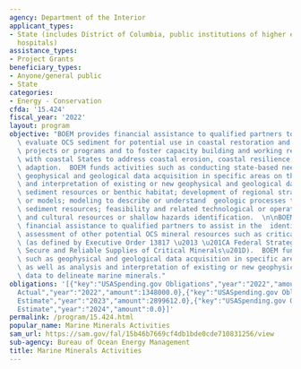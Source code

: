 ```yaml
---
agency: Department of the Interior
applicant_types:
- State (includes District of Columbia, public institutions of higher education and
  hospitals)
assistance_types:
- Project Grants
beneficiary_types:
- Anyone/general public
- State
categories:
- Energy - Conservation
cfda: '15.424'
fiscal_year: '2022'
layout: program
objective: "BOEM provides financial assistance to qualified partners to identify and\
  \ evaluate OCS sediment for potential use in coastal restoration and beach nourishment\
  \ projects or programs and to foster capacity building and working relationships\
  \ with coastal States to address coastal erosion, coastal resilience, and climate\
  \ adaption.  BOEM funds activities such as conducting state-based needs assessments;\
  \ geophysical and geological data acquisition in specific areas on the OCS; analysis\
  \ and interpretation of existing or new geophysical and geological data to delineate\
  \ sediment resources or benthic habitat; development of regional stratigraphic interpretations\
  \ or models; modeling to describe or understand  geologic processes that affect\
  \ sediment resources; feasibility and related technological or operations studies;\
  \ and cultural resources or shallow hazards identification.  \n\nBOEM also provides\
  \ financial assistance to qualified partners to assist in the  identification and\
  \ assessment of other potential OCS mineral resources such as critical minerals\
  \ (as defined by Executive Order 13817 \u2013 \u201CA Federal Strategy to Ensure\
  \ Secure and Reliable Supplies of Critical Minerals\u201D).  BOEM funds activities\
  \ such as geophysical and geological data acquisition in specific areas on the OCS,\
  \ as well as analysis and interpretation of existing or new geophysical and geological\
  \ data to delineate marine minerals."
obligations: '[{"key":"USASpending.gov Obligations","year":"2022","amount":2380674.0},{"key":"SAM.gov
  Actual","year":"2022","amount":1348000.0},{"key":"USASpending.gov Obligations","year":"2023","amount":167620.32},{"key":"SAM.gov
  Estimate","year":"2023","amount":2899612.0},{"key":"USASpending.gov Obligations","year":"2024","amount":0.0},{"key":"SAM.gov
  Estimate","year":"2024","amount":0.0}]'
permalink: /program/15.424.html
popular_name: Marine Minerals Activities
sam_url: https://sam.gov/fal/15b46b7669cf4db1bde0cde710831256/view
sub-agency: Bureau of Ocean Energy Management
title: Marine Minerals Activities
---
```

